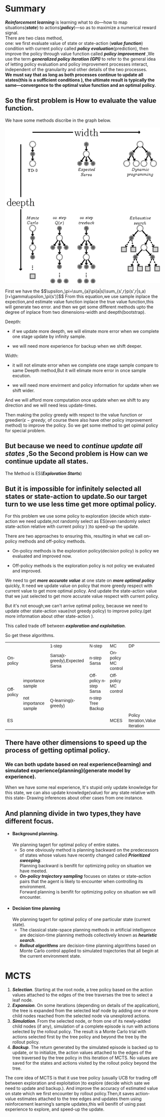 
# Summary
***Reinforcement learning*** is learning what to do—how to map situations(***state***) to actions(***policy***)—so
as to maximize a numerical reward signal.  
There are two class method,  
one: we first evaluate value of state or state-action (***value function***) condition with current policy called ***policy evaluation***(prediction), then improve the policy through value function called ***policy improvement*** ,We use the term ***generalized policy iteration (GPI)*** to refer to the general idea of letting policy evaluation and policy improvement processes interact, independent of the granularity and other details of the two processes.   
**We must say that as long as both processes continue to update all states(this is a sufficient conditions ), the ultimate result is typically the same—convergence to the optimal value function and an optimal policy.**

## So the first problem is How to evaluate the value function.  
We have some methods discribe in the graph below.  

<p align="center">
  <img src="https://github.com/OuAzusaKou/Reinforcement-learning-Note/blob/master/img-folder/reinforce_note-1.png">
</p>
First we have the $$\upsilon_\pi=\sum_{a}\pi(a|s)\sum_{s',r}p(s',r|s,a)[r+\gamma\upsilon_\pi(s')]$$
From this equation,we use sample inplace the expection,and estimate value function inplace the true value function,this will generate two error.   
and then we get some different methods upto the degree of inplace from two dimensions-width and deepth(bootstrap).  

Deepth:  
+ if we update more deepth, we will elimate more error when we complete one stage update by infinity sample.  
- we will need more experience for backup when we shift deeper.

Width:   
+ it will not elimate error when we complete one stage sample compare to same Deepth method,But it will elimate more error in once sample excution. 
-  we will need more envirment and policy information for update when we shift wider.  

And we will afford more computation once update when we shift to any direction and we will need less update-times.

Then making the policy greedy with respect to the value function or greedier(*$\varepsilon-greedy$*, of course there also have other policy improvement method) to improve the policy. So we get some method to get opimal policy for special problem.  
## But because we need to *continue update all states* ,So the Second problem is How can we continue update all states.
The Method is ES(***Exploration Starts***)

## But it is impossible for infinitely selected all states or state-action to update.So our target turn to we use less time get more optimal policy.
For this problem we use some policy to exploration (decide which state-action we need update,not randomly select as ES(even randomly select state-action relative with current policy ) )to speed-up the update.  

There are two approaches to ensuring this, resulting in what we call on-policy
methods and off-policy methods.

+ On-policy methods is the exploration policy(decision policy) is policy we evaluated and improved now.  

- Off-policy methods is the exploration policy is not policy we evaluated and improved. 


We need to get ***more accurate value*** at one state on ***more optimal policy*** quickly, It need we update value on policy that more greedy respect with current value to get more optimal policy. And update the state-action value that we just selected to get more accurate value respect with current policy.  

But it's not enough,we can't arrive optimal policy, because we need to update other state-action vaue(not greedy policy) to improve policy.(get more information about other state-action ).  

This called  trade off between ***exploration and exploitation***.

So get these algorithms.  
  
  
<table cellspacing="0" border="0">
	<colgroup width="85"></colgroup>
	<colgroup width="165"></colgroup>
	<colgroup width="203"></colgroup>
	<colgroup width="166"></colgroup>
	<colgroup width="137"></colgroup>
	<colgroup width="207"></colgroup>
	<tr>
		<td height="17" align="left"><br></td>
		<td align="left"><br></td>
		<td align="left"><font face="Liberation Sans">1-step</font></td>
		<td align="left"><font face="Liberation Sans">N-step </font></td>
		<td align="left"><font face="Liberation Sans">MC</font></td>
		<td align="left"><font face="Liberation Sans">DP</font></td>
	</tr>
	<tr>
		<td height="17" align="left"><font face="Liberation Sans">On-policy</font></td>
		<td align="left"><br></td>
		<td align="left"><font face="Liberation Sans">Sarsa(ε-greedy),Expected Sarsa</font></td>
		<td align="left"><font face="Liberation Sans">n-step Sarsa</font></td>
		<td align="left"><font face="Liberation Sans">On-policy MC control</font></td>
		<td align="left"><br></td>
	</tr>
	<tr>
		<td rowspan=2 height="34" align="left"><font face="Liberation Sans">Off-policy</font></td>
		<td align="left"><font face="Liberation Sans">importance sample</font></td>
		<td align="left"><br></td>
		<td align="left"><font face="Liberation Sans">Off-policy n-step Sarsa</font></td>
		<td align="left"><font face="Liberation Sans">Off-policy MC control</font></td>
		<td align="left"><br></td>
	</tr>
	<tr>
		<td align="left"><font face="Liberation Sans">not importance sample</font></td>
		<td align="left"><font face="Liberation Sans">Q-learning(ε-greedy)</font></td>
		<td align="left"><font face="Liberation Sans">n-step Tree Backup</font></td>
		<td align="left"><br></td>
		<td align="left"><br></td>
	</tr>
	<tr>
		<td height="17" align="left"><font face="Liberation Sans">ES</font></td>
		<td align="left"><br></td>
		<td align="left"><br></td>
		<td align="left"><br></td>
		<td align="left"><font face="Liberation Sans">MCES</font></td>
		<td align="left"><font face="Liberation Sans">Policy Iteration,Value Iteration</font></td>
</tr>  
</table> 
 
## There have other dimensions to speed up the process of getting optimal policy.  
 ### We can both update based on real experience(learning) and simulated experience(planning)(generate model by experience).  
 
  When we have some real experience, It's stupid only update knowledge for this state, we can also update knowledge(value) for any state relative with this state-   Drawing inferences about other cases from one instance.  
  
## And planning divide in two types,they have different focus.  
+ #### Background planning.  
  We planning tagert for optimal policy of entire states.  
    + So one obviously method is planning backward on the predecessors of states whose values have recently changed called ***Prioritized sweeping***.  
    Planning backward is benifit for optimizing policy on situation we have meeted.  
    + ***On-policy trajectory sampling*** focuses on states or state–action pairs that the agent is likely to encounter when controlling its environment.  
    Forward planning is benifit for optimizing policy on situation we will encounter. 
  
- #### Decision time planning  
  We planning tagert for optimal policy of one particular state (current state).  
    + The classical state-space planning methods in artificial intelligence are decision-time planning methods collectively known as ***heuristic search***.  
    + ***Rollout algorithms*** are decision-time planning algorithms based on Monte Carlo control applied to simulated trajectories that all begin at the current environment state.

# MCTS  
1. ***Selection***. Starting at the root node, a tree policy based on the action values
attached to the edges of the tree traverses the tree to select a leaf node.
2. ***Expansion***. On some iterations (depending on details of the application), the tree
is expanded from the selected leaf node by adding one or more child nodes reached
from the selected node via unexplored actions.
3. ***Simulation***. From the selected node, or from one of its newly-added child nodes (if
any), simulation of a complete episode is run with actions selected by the rollout
policy. The result is a Monte Carlo trial with actions selected first by the tree
policy and beyond the tree by the rollout policy.
4. ***Backup***. The return generated by the simulated episode is backed up to update,
or to initialize, the action values attached to the edges of the tree traversed by
the tree policy in this iteration of MCTS. No values are saved for the states and
actions visited by the rollout policy beyond the tree.  

The core idea of MCTS is that it use tree policy (usually UCB for trading off between exploration and exploitation )to explore (decide which sate we need to update and backup.). And improve the accuracy of estimated value on state which we first encounter by rollout policy.Then,it saves action-value estimates attached to the tree edges and updates them using reinforcement learning’s sample updates,this will benifit of using past experience to explore, and speed-up the update.

